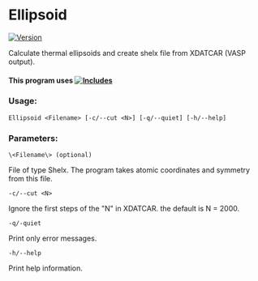 # Ellipsoid

[![Version](https://img.shields.io/badge/Version-1.2.0-brightgreen.svg?style=plastic)](https://github.com/Robot2100/Ellipsoid/releases/tag/1.2.0)


  Calculate thermal ellipsoids and create shelx file from XDATCAR (VASP output).

#### This program uses [![Includes](https://img.shields.io/badge/Includes-1.1.5-orange.svg)](https://github.com/Robot2100/Includes/releases/tag/1.1.5)

### Usage:
    Ellipsoid <Filename> [-c/--cut <N>] [-q/--quiet] [-h/--help]
    
### Parameters:

    \<Filename\> (optional)
  File of type Shelx. The program takes atomic coordinates and symmetry from this file.
  
    -c/--cut <N>
  Ignore the first steps of the "N" in XDATCAR. the default is N = 2000.
  
    -q/-quiet
  Print only error messages.
  
    -h/--help
  Print help information.
